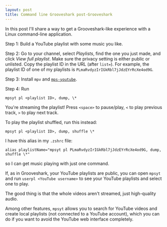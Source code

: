 ```yaml
---
layout: post
title: Command line Grooveshark post-Grooveshark
---
```


In this post I'll share a way to get a Grooveshark-like experience with
a Linux command-line application.

Step 1: Build a YouTube playlist with some music you like.

Step 2: Go to your channel, select _Playlists_, find the one you just made,
and click _View full playlist_.
Make sure the privacy setting is either public or unlisted.
Copy the playlist ID in the URL (after `list=`).
For example, the playlist ID of one of my playlists is
`PLmaRvdyzIrIGkRbl7jJdzEYrRcXe4od9G`.

Step 3: Install `mpv` and [`mps-youtube`](`https://github.com/mps-youtube/mps-youtube`).

Step 4: Run

    mpsyt pl <playlist ID>, dump, \*

You're streaming the playlist!
Press `<space>` to pause/play, `<` to play previous track, `>` to play next
track.


To play the playlist shuffled, run this instead:

    mpsyt pl <playlist ID>, dump, shuffle \*

I have this alias in my `.zshrc` file:

    alias playlistName="mpsyt pl PLmaRvdyzIrIGkRbl7jJdzEYrRcXe4od9G, dump, shuffle \*"

so I can get music playing with just one command.

If, as in Grooveshark, your YouTube playlists are public, you can open
`mpsyt` and run `userpl <YouTube username>` to see your YouTube playlists
and select one to play.

The good thing is that the whole videos aren't streamed, just high-quality
audio.

Among other features, `mpsyt` allows you to search for YouTube videos and
create local playlists (not connected to a YouTube account), which you can do
if you want to avoid the YouTube web interface completely.

